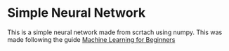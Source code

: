 # Simple Neural Network

This is a simple neural network made from scrtach using numpy. This was made following the guide [Machine Learning for Beginners](https://victorzhou.com/blog/intro-to-neural-networks/)
